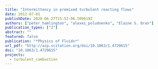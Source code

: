 ```yaml
---
title: "Intermittency in premixed turbulent reacting flows"
date: 2012-07-01
publishDate: 2020-06-27T15:52:06.509619Z
authors: ["peter_hamlington", "alexei_poludnenko", "Elaine S. Oran"]
publication_types: ["2"]
abstract: ""
featured: false
publication: "*Physics of Fluids*"
url_pdf: "http://aip.scitation.org/doi/10.1063/1.4729615"
doi: "10.1063/1.4729615"
projects:
  - turbulent_combustion
---
```


